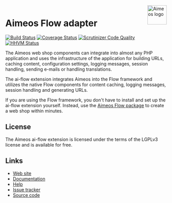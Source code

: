 <a href="https://aimeos.org/">
    <img src="https://aimeos.org/fileadmin/template/icons/logo.png" alt="Aimeos logo" title="Aimeos" align="right" height="60" />
</a>

# Aimeos Flow adapter

[![Build Status](https://travis-ci.org/aimeos/ai-flow.svg?branch=master)](https://travis-ci.org/aimeos/ai-flow)
[![Coverage Status](https://coveralls.io/repos/aimeos/ai-flow/badge.svg?branch=master&service=github)](https://coveralls.io/github/aimeos/ai-flow?branch=master)
[![Scrutinizer Code Quality](https://scrutinizer-ci.com/g/aimeos/ai-flow/badges/quality-score.png?b=master)](https://scrutinizer-ci.com/g/aimeos/ai-flow/?branch=master)
[![HHVM Status](http://hhvm.h4cc.de/badge/aimeos/ai-flow.svg)](http://hhvm.h4cc.de/package/aimeos/ai-flow)

The Aimeos web shop components can integrate into almost any PHP application and uses the infrastructure of the application for building URLs, caching content, configuration settings, logging messages, session handling, sending e-mails or handling translations.

The ai-flow extension integrates Aimeos into the Flow framework and utilizes the native Flow components for content caching, logging messages, session handling and generating URLs.

If you are using the Flow framework, you don't have to install and set up the ai-flow extension yourself. Instead, use the [Aimeos Flow package](https://github.com/aimeos/aimeos-flow) to create a web shop within minutes.

## License

The Aimeos ai-flow extension is licensed under the terms of the LGPLv3 license and is available for free.

## Links

* [Web site](https://aimeos.org/Flow)
* [Documentation](https://aimeos.org/docs/Flow)
* [Help](https://aimeos.org/help)
* [Issue tracker](https://github.com/aimeos/ai-flow/issues)
* [Source code](https://github.com/aimeos/ai-flow)
